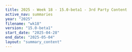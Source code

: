 ```yaml
---
title: 2025 - Week 18 - 15.0-beta1 - 3rd Party Content
active_nav: summaries
year: "2025"
filename: "wk18"
version: "15.0-beta1"
start_date: "2025-04-28"
end_date: "2025-05-04"
layout: "summary_content"
---
```

